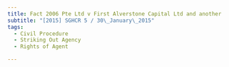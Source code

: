 ```yaml
---
title: Fact 2006 Pte Ltd v First Alverstone Capital Ltd and another 
subtitle: "[2015] SGHCR 5 / 30\_January\_2015"
tags:
  - Civil Procedure
  - Striking Out Agency
  - Rights of Agent

---
```


